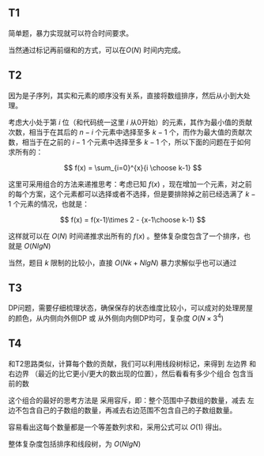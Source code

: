 ## T1

简单题，暴力实现就可以符合时间要求。

当然通过标记再前缀和的方式，可以在$O(N)$ 时间内完成。

## T2

因为是子序列，其实和元素的顺序没有关系，直接将数组排序，然后从小到大处理。

考虑大小处于第 $i$ 位（和代码统一这里 $i$ 从0开始）的元素，其作为最小值的贡献次数，相当于在其后的 $n-i$ 个元素中选择至多 $k-1$ 个，而作为最大值的贡献次数，相当于在之前的 $i-1$ 个元素中选择至多 $k-1$ 个，所以下面的问题在于如何求所有的：

$$
f(x) = \sum_{i=0}^{x}{i \choose k-1}
$$

这里可采用组合的方法来递推思考：考虑已知 $f(x)$ ，现在增加一个元素，对之前的每个方案，这个元素都可以选择或者不选择，但是要排除掉之前已经选满了 $k-1$ 个元素的情况，也就是：

$$
f(x) = f(x-1)\times 2 - {x-1\choose k-1}
$$

这样就可以在 $O(N)$ 时间递推求出所有的 $f(x)$ 。整体复杂度包含了一个排序，也就是 $O(NlgN)$ 

当然，题目 $k$ 限制的比较小，直接 $O(Nk+NlgN)$ 暴力求解似乎也可以通过

## T3

DP问题，需要仔细梳理状态，确保保存的状态维度比较小，可以成对的处理房屋的颜色，从内侧向外侧DP 或 从外侧向内侧DP均可，复杂度 $O(N\times3^4)$

## T4

和T2思路类似，计算每个数的贡献，我们可以利用线段树标记，来得到 左边界 和 右边界 （最近的比它更小/更大的数出现的位置），然后看看有多少个组合 包含当前的数

这个组合的最好的思考方法是 采用容斥，即：整个范围中子数组的数量，减去 左边不包含自己的子数组的数量，再减去右边范围不包含自己的子数组数量。

容易看出这每个数量都是一个等差数列求和，采用公式可以 $O(1)$ 得出。

整体复杂度包括排序和线段树，为 $O(NlgN)$ 